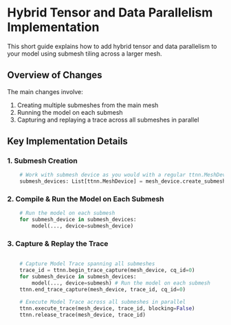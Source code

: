 # Hybrid Tensor and Data Parallelism Implementation

This short guide explains how to add hybrid tensor and data parallelism to your model using submesh tiling across a larger mesh.

## Overview of Changes

The main changes involve:

1. Creating multiple submeshes from the main mesh
2. Running the model on each submesh
3. Capturing and replaying a trace across all submeshes in parallel

## Key Implementation Details

### 1. Submesh Creation

```python
    # Work with submesh device as you would with a regular ttnn.MeshDevice
    submesh_devices: List[ttnn.MeshDevice] = mesh_device.create_submeshes((2, 4), ttnn.MeshType.Ring)
```

### 2. Compile & Run the Model on Each Submesh

```python
    # Run the model on each submesh
    for submesh_device in submesh_devices:
        model(..., device=submesh_device)
```

### 3. Capture & Replay the Trace

```python

    # Capture Model Trace spanning all submeshes
    trace_id = ttnn.begin_trace_capture(mesh_device, cq_id=0)
    for submesh_device in submesh_devices:
        model(..., device=submesh) # Run the model on each submesh
    ttnn.end_trace_capture(mesh_device, trace_id, cq_id=0)

    # Execute Model Trace across all submeshes in parallel
    ttnn.execute_trace(mesh_device, trace_id, blocking=False)
    ttnn.release_trace(mesh_device, trace_id)

```

